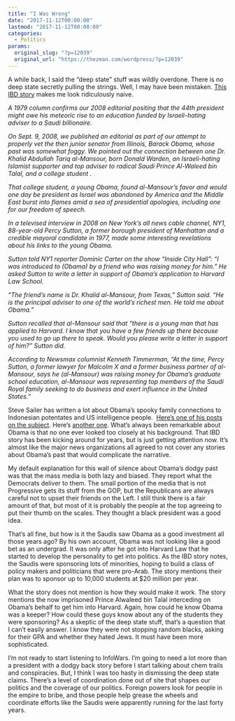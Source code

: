 ```yaml
---
title: "I Was Wrong"
date: "2017-11-12T00:00:00"
lastmod: "2017-11-12T00:00:00"
categories:
  - Politics
params:
  original_slug: "?p=12039"
  original_url: "https://thezman.com/wordpress/?p=12039"
---
```


A while back, I said the “deep state” stuff was wildly overdone. There
is no deep state secretly pulling the strings. Well, I may have been
mistaken. <a
href="https://www.investors.com/politics/editorials/khalid-al-mansour-helped-barack-obama/"
rel="noopener" target="_blank">This IBD story</a> makes me look
ridiculously naive.

*A 1979 column confirms our 2008 editorial positing that the 44th
president might owe his meteoric rise to an education funded by
Israeli-hating adviser to a Saudi billionaire.*

*On Sept. 9, 2008, we published an editorial as part of our attempt to
properly vet the then junior senator from Illinois, Barack Obama, whose
past was somewhat foggy. We pointed out the connection between one Dr.
Khalid Abdullah Tariq al-Mansour, born Donald Warden, an Israeli-hating
Islamist supporter and top adviser to radical Saudi Prince Al-Waleed bin
Talal, and a college student .*

*That college student, a young Obama, found al-Mansour’s favor and would
one day be president as Israel was abandoned by America and the Middle
East burst into flames amid a sea of presidential apologies, including
one for our freedom of speech.*

*In a televised interview in 2008 on New York’s all news cable channel,
NY1, 88-year-old Percy Sutton, a former borough president of Manhattan
and a credible mayoral candidate in 1977, made some interesting
revelations about his links to the young Obama.*

*Sutton told NY1 reporter Dominic Carter on the show “Inside City Hall”:
“I was introduced to (Obama) by a friend who was raising money for him.”
He asked Sutton to write a letter in support of Obama’s application to
Harvard Law School.*

*“The friend’s name is Dr. Khalid al-Mansour, from Texas,” Sutton said.
“He is the principal adviser to one of the world’s richest men. He told
me about Obama.”*

*Sutton recalled that al-Mansour said that “there is a young man that
has applied to Harvard. I know that you have a few friends up there
because you used to go up there to speak. Would you please write a
letter in support of him?” Sutton did.*

*According to Newsmax columnist Kenneth Timmerman, “At the time, Percy
Sutton, a former lawyer for Malcolm X and a former business partner of
al-Mansour, says he (al-Mansour) was raising money for Obama’s graduate
school education, al-Mansour was representing top members of the Saudi
Royal family seeking to do business and exert influence in the United
States.”*

Steve Sailer has written a lot about Obama’s spooky family connections
to Indonesian potentates and US intelligence people.  <a
href="http://takimag.com/article/a_small_world_steve_sailer/print#axzz4yBrd4ipQ"
rel="noopener" target="_blank">Here’s one of his posts on the
subject</a>. Here’s <a
href="http://takimag.com/article/making_sense_of_obama_the_muslimist_steve_sailer/print#axzz4BXwsqKYE"
rel="noopener" target="_blank">another one</a>. What’s always been
remarkable about Obama is that no one ever looked too closely at his
background. That IBD story has been kicking around for years, but is
just getting attention now. It’s almost like the major news
organizations all agreed to not cover any stories about Obama’s past
that would complicate the narrative.

My default explanation for this wall of silence about Obama’s dodgy past
was that the mass media is both lazy and biased. They report what the
Democrats deliver to them. The small portion of the media that is not
Progressive gets its stuff from the GOP, but the Republicans are always
careful not to upset their friends on the Left. I still think there is a
fair amount of that, but most of it is probably the people at the top
agreeing to put their thumb on the scales. They thought a black
president was a good idea.

That’s all fine, but how is it the Saudis saw Obama as a good investment
all those years ago? By his own account, Obama was not looking like a
good bet as an undergrad. It was only after he got into Harvard Law that
he started to develop the personality to get into politics. As the IBD
story notes, the Saudis were sponsoring lots of minorities, hoping to
build a class of policy makers and politicians that were pro-Arab. The
story mentions their plan was to sponsor up to 10,000 students at $20
million per year.

What the story does not mention is how they would make it work. The
story mentions the now imprisoned Prince Alwaleed bin Talal interceding
on Obama’s behalf to get him into Harvard. Again, how could he know
Obama was a keeper? How could these guys know about any of the students
they were sponsoring? As a skeptic of the deep state stuff, that’s a
question that I can’t easily answer. I know they were not stopping
random blacks, asking for their GPA and whether they hated Jews. It must
have been more sophisticated.

I’m not ready to start listening to InfoWars. I’m going to need a lot
more than a president with a dodgy back story before I start talking
about chem trails and conspiracies. But, I think I was too hasty in
dismissing the deep state claims. There’s a level of coordination done
out of site that shapes our politics and the coverage of our politics.
Foreign powers look for people in the empire to bribe, and those people
help grease the wheels and coordinate efforts like the Saudis were
apparently running for the last forty years.
